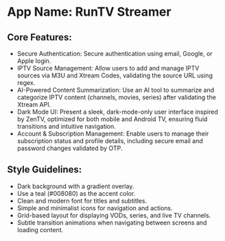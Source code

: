 # **App Name**: RunTV Streamer

## Core Features:

- Secure Authentication: Secure authentication using email, Google, or Apple login.
- IPTV Source Management: Allow users to add and manage IPTV sources via M3U and Xtream Codes, validating the source URL using regex.
- AI-Powered Content Summarization: Use an AI tool to summarize and categorize IPTV content (channels, movies, series) after validating the Xtream API.
- Dark Mode UI: Present a sleek, dark-mode-only user interface inspired by ZenTV, optimized for both mobile and Android TV, ensuring fluid transitions and intuitive navigation.
- Account & Subscription Management: Enable users to manage their subscription status and profile details, including secure email and password changes validated by OTP.

## Style Guidelines:

- Dark background with a gradient overlay.
- Use a teal (#008080) as the accent color.
- Clean and modern font for titles and subtitles.
- Simple and minimalist icons for navigation and actions.
- Grid-based layout for displaying VODs, series, and live TV channels.
- Subtle transition animations when navigating between screens and loading content.